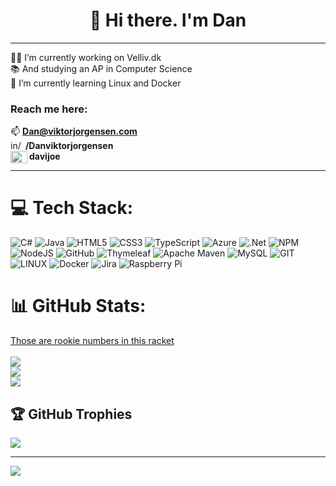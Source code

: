 <h1 align="center">👋 Hi there. I'm Dan</h1>

---

👨‍🏭 I’m currently working on Velliv.dk<br>
📚 And studying an AP in Computer Science<br>
🌱 I’m currently learning Linux and Docker

### Reach me here:<br>
📫 **Dan@viktorjorgensen.com**<br><a href="https://linkedin.com/in/danviktorjorgensen/" target="blank"><img align="top" src="https://raw.githubusercontent.com/rahuldkjain/github-profile-readme-generator/master/src/images/icons/Social/linked-in-alt.svg" alt="in/danviktorjorgensen/" height="15" width="20" /></a>
**/Danviktorjorgensen**</a><br>
**davijoe**<a href="https://discord.gg/discordapp.com/users/Davijoe" target="blank"><img align="left" src="https://raw.githubusercontent.com/rahuldkjain/github-profile-readme-generator/master/src/images/icons/Social/discord.svg" alt="discordapp.com/users/Davijoe" height="20" width="27" /></a></p>

---

# 💻 Tech Stack:
![C#](https://img.shields.io/badge/c%23-%23239120.svg?style=for-the-badge&logo=c-sharp&logoColor=white) ![Java](https://img.shields.io/badge/java-%23ED8B00.svg?style=for-the-badge&logo=java&logoColor=white) ![HTML5](https://img.shields.io/badge/html5-%23E34F26.svg?style=for-the-badge&logo=html5&logoColor=white) ![CSS3](https://img.shields.io/badge/css3-%231572B6.svg?style=for-the-badge&logo=css3&logoColor=white) ![TypeScript](https://img.shields.io/badge/typescript-%23007ACC.svg?style=for-the-badge&logo=typescript&logoColor=white) ![Azure](https://img.shields.io/badge/azure-%230072C6.svg?style=for-the-badge&logo=azure-devops&logoColor=white) ![.Net](https://img.shields.io/badge/.NET-5C2D91?style=for-the-badge&logo=.net&logoColor=white) ![NPM](https://img.shields.io/badge/NPM-%23000000.svg?style=for-the-badge&logo=npm&logoColor=white) ![NodeJS](https://img.shields.io/badge/node.js-6DA55F?style=for-the-badge&logo=node.js&logoColor=white) ![GitHub](https://img.shields.io/badge/GitHub-%23121011.svg?style=for-the-badge&logo=github&logoColor=white) ![Thymeleaf](https://img.shields.io/badge/Thymeleaf-%23005C0F.svg?style=for-the-badge&logo=Thymeleaf&logoColor=white) ![Apache Maven](https://img.shields.io/badge/Apache%20Maven-C71A36?style=for-the-badge&logo=Apache%20Maven&logoColor=white) ![MySQL](https://img.shields.io/badge/mysql-%2300f.svg?style=for-the-badge&logo=mysql&logoColor=white) ![GIT](https://img.shields.io/badge/Git-fc6d26?style=for-the-badge&logo=git&logoColor=white) ![LINUX](https://img.shields.io/badge/Linux-FCC624?style=for-the-badge&logo=linux&logoColor=black) ![Docker](https://img.shields.io/badge/docker-%230db7ed.svg?style=for-the-badge&logo=docker&logoColor=white) ![Jira](https://img.shields.io/badge/jira-%230A0FFF.svg?style=for-the-badge&logo=jira&logoColor=white) ![Raspberry Pi](https://img.shields.io/badge/-RaspberryPi-C51A4A?style=for-the-badge&logo=Raspberry-Pi)
# 📊 GitHub Stats:
[Those are rookie numbers in this racket](https://giphy.com/gifs/rookie-numbers-wolf-of-wallstreet-YmQLj2KxaNz58g7Ofg)<br>
<br>
![](https://github-readme-stats.vercel.app/api?username=Davijoe&theme=dark&hide_border=false&include_all_commits=true&count_private=true)<br/>
![](https://github-readme-streak-stats.herokuapp.com/?user=Davijoe&theme=dark&hide_border=false)<br/>
![](https://github-readme-stats.vercel.app/api/top-langs/?username=Davijoe&theme=dark&hide_border=false&include_all_commits=true&count_private=true&layout=compact)

## 🏆 GitHub Trophies
![](https://github-profile-trophy.vercel.app/?username=Davijoe&theme=radical&no-frame=false&no-bg=true&margin-w=4)

---

![](https://komarev.com/ghpvc/?username=davijoe&color=blue&style=plastic)

<!-- Proudly created with GPRM ( https://gprm.itsvg.in ) -->